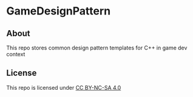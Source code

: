 # GameDesignPattern

## About
This repo stores common design pattern templates for C++ in game dev context

## License
This repo is licensed under [CC BY-NC-SA 4.0](https://creativecommons.org/licenses/by-nc-sa/4.0/deed.zh-hans)
